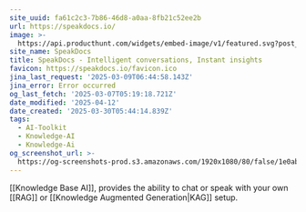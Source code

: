 ```yaml
---
site_uuid: fa61c2c3-7b86-46d8-a0aa-8fb21c52ee2b
url: https://speakdocs.io/
image: >-
  https://api.producthunt.com/widgets/embed-image/v1/featured.svg?post_id=671906&theme=light
site_name: SpeakDocs
title: SpeakDocs - Intelligent conversations, Instant insights
favicon: https://speakdocs.io/favicon.ico
jina_last_request: '2025-03-09T06:44:58.143Z'
jina_error: Error occurred
og_last_fetch: '2025-03-07T05:19:18.721Z'
date_modified: '2025-04-12'
date_created: '2025-03-30T05:44:14.839Z'
tags:
  - AI-Toolkit
  - Knowledge-AI
  - Knowledge-Ai
og_screenshot_url: >-
  https://og-screenshots-prod.s3.amazonaws.com/1920x1080/80/false/1e0ab6b9e01ab41c40e3b354a5c2c144e0da08d9569b6a3e304a27d786fd6d3c.jpeg
---
```



























































[[Knowledge Base AI]], provides the ability to chat or speak with your own [[RAG]] or [[Knowledge Augmented Generation|KAG]] setup.
